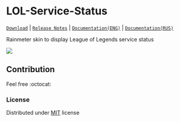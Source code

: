 # LOL-Service-Status
[`Download`](https://github.com/Sigmanor/LOL-Service-Status/releases/latest/) | [`Release Notes`](https://github.com/Sigmanor/LOL-Service-Status/wiki/Release-Notes)   | [`Documentation(ENG)`](https://github.com/Sigmanor/LOL-Service-Status/wiki/LOL-Service-Status-%28ENG%29) | [`Documentation(RUS)`](https://github.com/Sigmanor/LOL-Service-Status/wiki/LOL-Service-Status-%28RUS%29)

Rainmeter skin to display League of Legends service status

![](http://i.imgur.com/uF1mTUB.png)  

## Contribution
Feel free :octocat:

### License
Distributed under [MIT](https://github.com/Sigmanor/LOL-Service-Status/blob/master/LICENSE) license
